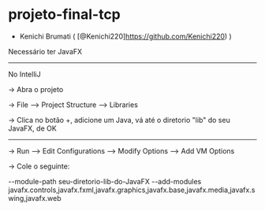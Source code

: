 # projeto-final-tcp

- Kenichi Brumati ( [@Kenichi220]https://github.com/Kenichi220) )

Necessário ter JavaFX
 
----------------------------------------------------------------------------------------- 

No IntelliJ

  -> Abra o projeto
  
  -> File --> Project Structure --> Libraries
  
  -> Clica no botão +, adicione um Java, vá até o diretorio "lib" do seu JavaFX, de OK
  
-----------------------------------------------------------------------------------------

  -> Run --> Edit Configurations --> Modify Options --> Add VM Options
  
  -> Cole o seguinte: 

--module-path seu-diretorio-lib-do-JavaFX --add-modules javafx.controls,javafx.fxml,javafx.graphics,javafx.base,javafx.media,javafx.swing,javafx.web 
